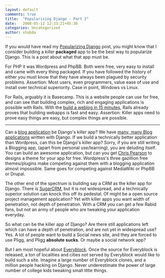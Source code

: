 ```yaml
---
layout: default
comments: true
title:  "Popularising Django - Part 2"
date:   2008-05-12 12:33:21+05:30
categories: Uncategorized
author: shabda
---
```

If you would have read my [Popularizing Django](http://www.agiliq.com/blog/2008/05/popularizing-django-or-reusable-apps-considered-harmful/) post, you might know that I consider building a killer **packaged** app to be the best way to popularize Django. This is a post about what that app must be.

For PHP it was Wordpress and PhpBB. Both were free, very easy to install and came with every thing packaged. If you have followed the history of either you must know that they have always been plagued by security problems.
Assertion: Most users, even programmers, value ease of use and install over technical superiority. Case in point, Windows vs Linux.

For Rails, arguably it is Basecamp. This is a website people can use for free, and can see that building complex, rich and engaging applications is possible with Rails. With the [build a weblog in 15 minutes](http://media.rubyonrails.org/video/rails_take2_with_sound.mov), Rails already proves that building webapps is fast and easy.
Assertion: Killer apps need to prove easy things are easy, but complex things are possible.

-----------------

Can a [blog application](http://byteflow.su/) be Django's killer app? We have [many, many Blog applications](http://blog.michaeltrier.com/2007/12/30/django-blogging-apps) written with Django. If we build a technically better application than Wordpress, can this be Django's killer app? Sorry, if you are still writing a Blogging app, (apart from personal use/learning), you are deluding itself. You can build an awesome application, but can you get [Chris Pearson](http://pearsonified.com/) to designs a theme for your app for free. Wordpress's three gazillion free themes/plugins make competing against them with a blogging application almost impossible. Same goes for competing against MediaWiki or PhpBB or Drupal.

The other end of the spectrum is building say a CRM as the killer app for Django. There is [SugarCRM](http://www.sugarcrm.com/), but it is not widespread, and a technically superior solution can knock this off its pedestal. Of might be a open source project management application?
Yet with killer apps you want width of penetration, not depth of penetration. With a CRM you can get a few Rabid fans, but not an army of people who are tweaking your application everyday.

So what can be the killer app of Django? Are there still applications left which can have a depth of penetration, and are not yet in widespread use? Yes. A lot of people want to build a Social news site, and they are forced to use Pligg, and Pligg **absolute sucks**. Or maybe a social network app?

But I am most hopeful about [Everyblock](http://everyblock.com/). Once the source for Everyblock is released, a ton of localities and cities not served by Everyblock would like to build such a site. Imagine a large number of Everyblock clones, and a million people hacking on Django. Never underestimate the power of large number of college kids tweaking small little things.

